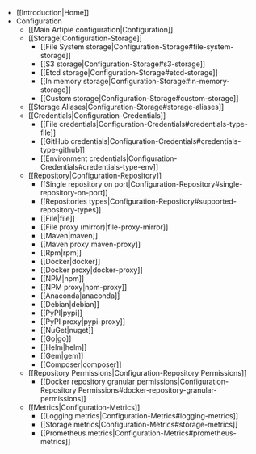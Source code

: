   * [[Introduction|Home]]
  * Configuration
    * [[Main Artipie configuration|Configuration]]
    * [[Storage|Configuration-Storage]]
      * [[File System storage|Configuration-Storage#file-system-storage]]
      * [[S3 storage|Configuration-Storage#s3-storage]]
      * [[Etcd storage|Configuration-Storage#etcd-storage]]
      * [[In memory storage|Configuration-Storage#in-memory-storage]]
      * [[Custom storage|Configuration-Storage#custom-storage]]
    * [[Storage Aliases|Configuration-Storage#storage-aliases]]
    * [[Credentials|Configuration-Credentials]]
      * [[File credentials|Configuration-Credentials#credentials-type-file]]
      * [[GitHub credentials|Configuration-Credentials#credentials-type-github]]
      * [[Environment credentials|Configuration-Credentials#credentials-type-env]]
    * [[Repository|Configuration-Repository]]
      * [[Single repository on port|Configuration-Repository#single-repository-on-port]]
      *  [[Repositories types|Configuration-Repository#supported-repository-types]]
        * [[File|file]]
        * [[File proxy (mirror)|file-proxy-mirror]]
        * [[Maven|maven]]
        * [[Maven proxy|maven-proxy]]
        * [[Rpm|rpm]]
        * [[Docker|docker]]
        * [[Docker proxy|docker-proxy]]
        * [[NPM|npm]]
        * [[NPM proxy|npm-proxy]]
        * [[Anaconda|anaconda]]
        * [[Debian|debian]]
        * [[PyPI|pypi]]
        * [[PyPI proxy|pypi-proxy]]
        * [[NuGet|nuget]]
        * [[Go|go]]
        * [[Helm|helm]]
        * [[Gem|gem]]
        * [[Composer|composer]]
    * [[Repository Permissions|Configuration-Repository Permissions]]
      * [[Docker repository granular permissions|Configuration-Repository Permissions#docker-repository-granular-permissions]]
    * [[Metrics|Configuration-Metrics]]
      * [[Logging metrics|Configuration-Metrics#logging-metrics]]
      * [[Storage metrics|Configuration-Metrics#storage-metrics]]
      * [[Prometheus metrics|Configuration-Metrics#prometheus-metrics]]
      